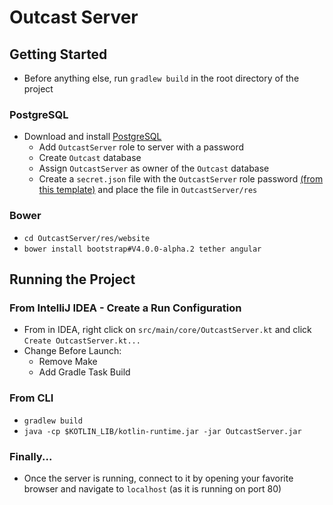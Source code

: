 # Outcast Server

## Getting Started
* Before anything else, run `gradlew build` in the root directory of the project

### PostgreSQL
* Download and install [PostgreSQL](http://www.enterprisedb.com/products-services-training/pgdownload#windows)
    * Add `OutcastServer` role to server with a password
    * Create `Outcast` database
    * Assign `OutcastServer` as owner of the `Outcast` database
    * Create a `secret.json` file with the `OutcastServer` role password [(from this template)](https://gist.github.com/BrianErikson/053b03f0621549c14bac2668e7c3ae24) and place the file in `OutcastServer/res`
    
### Bower
* `cd OutcastServer/res/website`
* `bower install bootstrap#V4.0.0-alpha.2 tether angular`

## Running the Project

### From IntelliJ IDEA - Create a Run Configuration
* From in IDEA, right click on `src/main/core/OutcastServer.kt` and click `Create OutcastServer.kt...`
* Change Before Launch:
    * Remove Make
    * Add Gradle Task Build

### From CLI
* `gradlew build`
* `java -cp $KOTLIN_LIB/kotlin-runtime.jar -jar OutcastServer.jar`

### Finally...
* Once the server is running, connect to it by opening your favorite browser and navigate to `localhost` (as it is running on port 80)